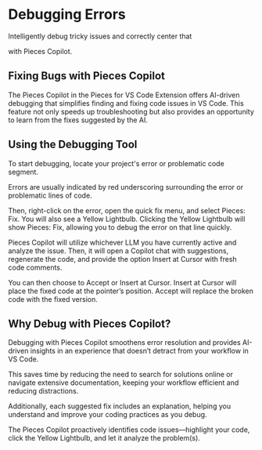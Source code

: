 # Debugging Errors

Intelligently debug tricky issues and correctly center that <div> with Pieces Copilot.

## Fixing Bugs with Pieces Copilot

The Pieces Copilot in the Pieces for VS Code Extension offers AI-driven debugging that simplifies finding and fixing code issues in VS Code. This feature not only speeds up troubleshooting but also provides an opportunity to learn from the fixes suggested by the AI.

## Using the Debugging Tool

To start debugging, locate your project's error or problematic code segment.

Errors are usually indicated by red underscoring surrounding the error or problematic lines of code.

Then, right-click on the error, open the quick fix menu, and select Pieces: Fix. You will also see a Yellow Lightbulb. Clicking the Yellow Lightbulb will show Pieces: Fix, allowing you to debug the error on that line quickly.



Pieces Copilot will utilize whichever LLM you have currently active and analyze the issue. Then, it will open a Copilot chat with suggestions, regenerate the code, and provide the option Insert at Cursor with fresh code comments.

You can then choose to Accept or Insert at Cursor. Insert at Cursor will place the fixed code at the pointer’s position. Accept will replace the broken code with the fixed version.

## Why Debug with Pieces Copilot?

Debugging with Pieces Copilot smoothens error resolution and provides AI-driven insights in an experience that doesn’t detract from your workflow in VS Code.

This saves time by reducing the need to search for solutions online or navigate extensive documentation, keeping your workflow efficient and reducing distractions.

Additionally, each suggested fix includes an explanation, helping you understand and improve your coding practices as you debug.

The Pieces Copilot proactively identifies code issues—highlight your code, click the Yellow Lightbulb, and let it analyze the problem(s).